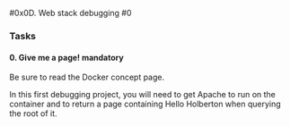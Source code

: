 #0x0D. Web stack debugging #0

### Tasks

#### 0. Give me a page! mandatory

Be sure to read the Docker concept page.

In this first debugging project, you will need to get Apache to run on the container and to return a page containing Hello Holberton when querying the root of it.